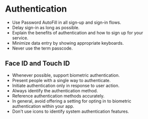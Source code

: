 # Authentication

* Use Password AutoFill in all sign-up and sign-in flows.
* Delay sign-in as long as possible.
* Explain the benefits of authentication and how to sign up for your service.
* Minimize data entry by showing appropriate keyboards.
* Never use the term passcode.

## Face ID and Touch ID
* Whenever possible, support biometric authentication.
* Present people with a single way to authenticate.
* Initiate authentication only in response to user action.
* Always identify the authentication method.
* Reference authentication methods accurately.
* In general, avoid offering a setting for opting in to biometric authentication within your app.
* Don't use icons to identify system authentication features.
